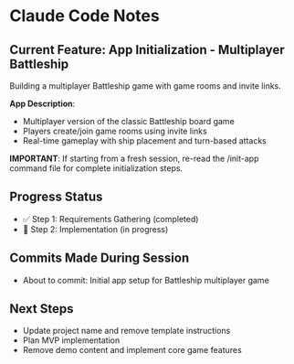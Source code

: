 # Claude Code Notes

## Current Feature: App Initialization - Multiplayer Battleship

Building a multiplayer Battleship game with game rooms and invite links.

**App Description**: 
- Multiplayer version of the classic Battleship board game
- Players create/join game rooms using invite links
- Real-time gameplay with ship placement and turn-based attacks

**IMPORTANT**: If starting from a fresh session, re-read the /init-app command file for complete initialization steps.

## Progress Status
- ✅ Step 1: Requirements Gathering (completed)
- 🔄 Step 2: Implementation (in progress)

## Commits Made During Session
- About to commit: Initial app setup for Battleship multiplayer game

## Next Steps
- Update project name and remove template instructions
- Plan MVP implementation
- Remove demo content and implement core game features